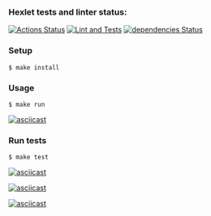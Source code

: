 ### Hexlet tests and linter status:
[![Actions Status](https://github.com/anatolyburtsev/frontend-testing-react-project-lvl2/workflows/hexlet-check/badge.svg)](https://github.com/anatolyburtsev/frontend-testing-react-project-lvl2/actions)
[![Lint and Tests](https://github.com/anatolyburtsev/frontend-testing-react-project-lvl2/actions/workflows/base-check.yml/badge.svg)](https://github.com/anatolyburtsev/frontend-testing-react-project-lvl2/actions/workflows/base-check.yml)
[![dependencies Status](https://david-dm.org/anatolyburtsev/frontend-testing-react-project-lvl2/status.svg)](https://david-dm.org/anatolyburtsev/frontend-testing-react-project-lvl2)



### Setup

```shell
$ make install
```


### Usage
```shell
$ make run
```

[![asciicast](https://asciinema.org/a/oHmnBx0IeUno06x9gH9rFrsj6.svg)](https://asciinema.org/a/oHmnBx0IeUno06x9gH9rFrsj6)


### Run tests
```shell
$ make test
```

[![asciicast](https://asciinema.org/a/w4HSTamJw9zHFVRjebkFThsU4.svg)](https://asciinema.org/a/w4HSTamJw9zHFVRjebkFThsU4)


[![asciicast](https://asciinema.org/a/qop07cRK7e2VgHTMHFtFxmXZt.svg)](https://asciinema.org/a/qop07cRK7e2VgHTMHFtFxmXZt)

[![asciicast](https://asciinema.org/a/xMfOhDvlKifuXo7In6DpUzBa4.svg)](https://asciinema.org/a/xMfOhDvlKifuXo7In6DpUzBa4)
